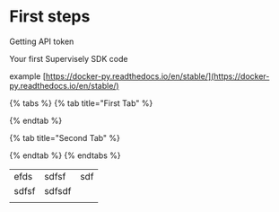 # First steps

Getting API token

Your first Supervisely SDK code &#x20;

example [https://docker-py.readthedocs.io/en/stable/](https://docker-py.readthedocs.io/en/stable/)

{% tabs %}
{% tab title="First Tab" %}

{% endtab %}

{% tab title="Second Tab" %}

{% endtab %}
{% endtabs %}

|       |        |     |
| ----- | ------ | --- |
| efds  | sdfsf  | sdf |
| sdfsf | sdfsdf |     |
|       |        |     |
